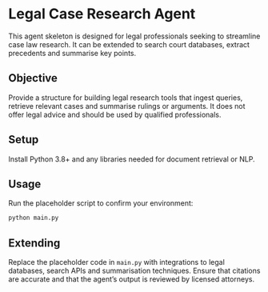 # Legal Case Research Agent

This agent skeleton is designed for legal professionals seeking to
streamline case law research.  It can be extended to search court
databases, extract precedents and summarise key points.

## Objective

Provide a structure for building legal research tools that ingest
queries, retrieve relevant cases and summarise rulings or arguments.
It does not offer legal advice and should be used by qualified
professionals.

## Setup

Install Python 3.8+ and any libraries needed for document retrieval or
NLP.

## Usage

Run the placeholder script to confirm your environment:

```bash
python main.py
```

## Extending

Replace the placeholder code in `main.py` with integrations to legal
databases, search APIs and summarisation techniques.  Ensure that
citations are accurate and that the agent’s output is reviewed by
licensed attorneys.
